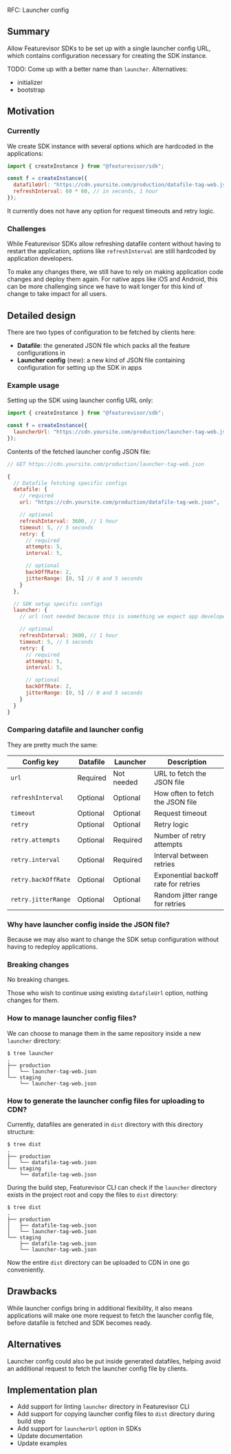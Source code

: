 RFC: Launcher config

## Summary

Allow Featurevisor SDKs to be set up with a single launcher config URL, which contains configuration necessary for creating the SDK instance.

TODO: Come up with a better name than `launcher`. Alternatives:

- initializer
- bootstrap

## Motivation

### Currently

We create SDK instance with several options which are hardcoded in the applications:

```js
import { createInstance } from "@featurevisor/sdk";

const f = createInstance({
  datafileUrl: "https://cdn.yoursite.com/production/datafile-tag-web.json",
  refreshInterval: 60 * 60, // in seconds, 1 hour
});
```

It currently does not have any option for request timeouts and retry logic.

### Challenges

While Featurevisor SDKs allow refreshing datafile content without having to restart the application, options like `refreshInterval` are still hardcoded by application developers.

To make any changes there, we still have to rely on making application code changes and deploy them again. For native apps like iOS and Android, this can be more challenging since we have to wait longer for this kind of change to take impact for all users.

## Detailed design

There are two types of configuration to be fetched by clients here:

- **Datafile**: the generated JSON file which packs all the feature configurations in
- **Launcher config** (new): a new kind of JSON file containing configuration for setting up the SDK in apps

### Example usage

Setting up the SDK using launcher config URL only:

```js
import { createInstance } from "@featurevisor/sdk";

const f = createInstance({
  launcherUrl: "https://cdn.yoursite.com/production/launcher-tag-web.json",
});
```

Contents of the fetched launcher config JSON file:

```js
// GET https://cdn.yoursite.com/production/launcher-tag-web.json

{
  // Datafile fetching specific configs
  datafile: {
    // required
    url: "https://cdn.yoursite.com/production/datafile-tag-web.json",

    // optional
    refreshInterval: 3600, // 1 hour
    timeout: 5, // 5 seconds
    retry: {
      // required
      attempts: 5,
      interval: 5,

      // optional
      backOffRate: 2,
      jitterRange: [0, 5] // 0 and 5 seconds
    }
  },

  // SDK setup specific configs
  launcher: {
    // url (not needed because this is something we expect app developers to hardcode in their apps)

    // optional
    refreshInterval: 3600, // 1 hour
    timeout: 5, // 5 seconds
    retry: {
      // required
      attempts: 5,
      interval: 5,

      // optional
      backOffRate: 2,
      jitterRange: [0, 5] // 0 and 5 seconds
    }
  }
}
```

### Comparing datafile and launcher config

They are pretty much the same:

| Config key          | Datafile | Launcher   | Description                          |
| ------------------- | -------- | ---------- | ------------------------------------ |
| `url`               | Required | Not needed | URL to fetch the JSON file           |
| `refreshInterval`   | Optional | Optional   | How often to fetch the JSON file     |
| `timeout`           | Optional | Optional   | Request timeout                      |
| `retry`             | Optional | Optional   | Retry logic                          |
| `retry.attempts`    | Optional | Required   | Number of retry attempts             |
| `retry.interval`    | Optional | Required   | Interval between retries             |
| `retry.backOffRate` | Optional | Optional   | Exponential backoff rate for retries |
| `retry.jitterRange` | Optional | Optional   | Random jitter range for retries      |

### Why have launcher config inside the JSON file?

Because we may also want to change the SDK setup configuration without having to redeploy applications.

### Breaking changes

No breaking changes.

Those who wish to continue using existing `datafileUrl` option, nothing changes for them.

### How to manage launcher config files?

We can choose to manage them in the same repository inside a new `launcher` directory:

```
$ tree launcher
.
├── production
│   └── launcher-tag-web.json
└── staging
    └── launcher-tag-web.json
```

### How to generate the launcher config files for uploading to CDN?

Currently, datafiles are generated in `dist` directory with this directory structure:

```
$ tree dist
.
├── production
│   └── datafile-tag-web.json
└── staging
    └── datafile-tag-web.json
```

During the build step, Featurevisor CLI can check if the `launcher` directory exists in the project root and copy the files to `dist` directory:

```
$ tree dist
.
├── production
│   ├── datafile-tag-web.json
│   └── launcher-tag-web.json
└── staging
    ├── datafile-tag-web.json
    └── launcher-tag-web.json
```

Now the entire `dist` directory can be uploaded to CDN in one go conveniently.

## Drawbacks

While launcher configs bring in additional flexibility, it also means applications will make one more request to fetch the launcher config file, before datafile is fetched and SDK becomes ready.

## Alternatives

Launcher config could also be put inside generated datafiles, helping avoid an additional request to fetch the launcher config file by clients.

## Implementation plan

- Add support for linting `launcher` directory in Featurevisor CLI
- Add support for copying launcher config files to `dist` directory during build step
- Add support for `launcherUrl` option in SDKs
- Update documentation
- Update examples
